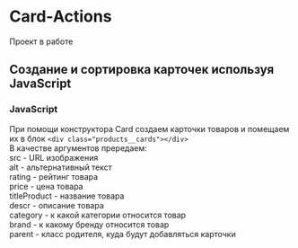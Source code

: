 # Card-Actions

Проект в работе

<h2>Создание и сортировка карточек используя JavaScript </h2>

<h3>JavaScript</h3>

При помощи конструктора Card создаем карточки товаров и помещаем их в блок `<div class="products__cards"></div>`  
  В качестве аргументов прередаем:  
    src - URL изображения  
    alt - альтернативный текст  
    rating - рейтинг товара  
    price - цена товара  
    titleProduct - название товара  
    descr - описание товара  
    category - к какой категории относится товар  
    brand - к какому бренду относится товар  
    parent - класс родителя, куда будут добавляться карточки  
